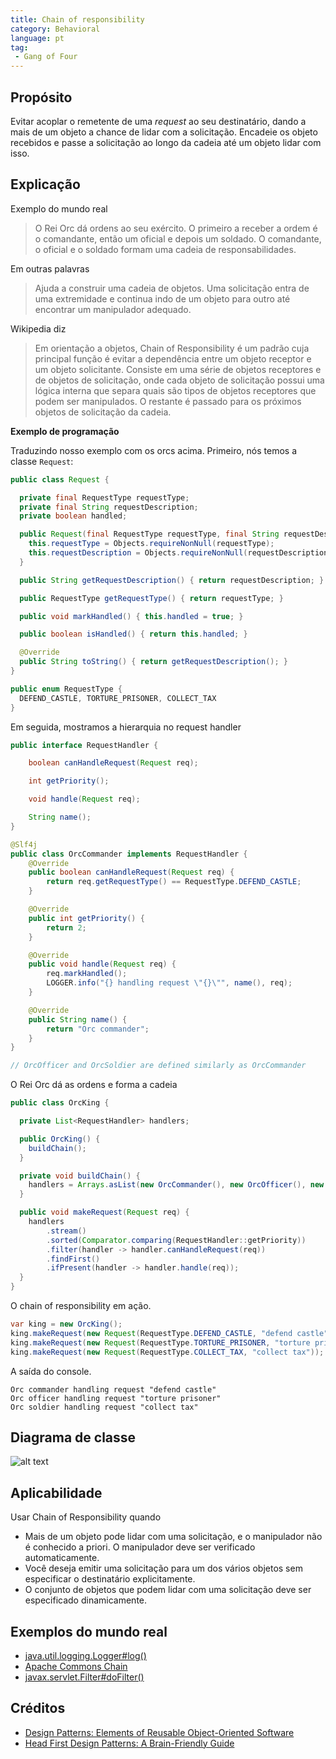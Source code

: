 ```yaml
---
title: Chain of responsibility
category: Behavioral
language: pt
tag:
 - Gang of Four
---
```


## Propósito

Evitar acoplar o remetente de uma *request* ao seu destinatário, dando a mais de um objeto a chance de
lidar com a solicitação. Encadeie os objeto recebidos e passe a solicitação ao longo da cadeia até um objeto
lidar com isso.

## Explicação

Exemplo do mundo real

> O Rei Orc dá ordens ao seu exército. O primeiro a receber a ordem é o comandante, então
> um oficial e depois um soldado. O comandante, o oficial e o soldado formam uma cadeia de responsabilidades.


Em outras palavras

> Ajuda a construir uma cadeia de objetos. Uma solicitação entra de uma extremidade e continua indo de um objeto
> para outro até encontrar um manipulador adequado.

Wikipedia diz

> Em orientação a objetos, Chain of Responsibility é um padrão cuja principal função é evitar a dependência 
> entre um objeto receptor e um objeto solicitante. Consiste em uma série de objetos receptores e de objetos
> de solicitação, onde cada objeto de solicitação possui uma lógica interna que separa quais são tipos de 
> objetos receptores que podem ser manipulados. O restante é passado para os próximos objetos de solicitação da cadeia.

**Exemplo de programação**

Traduzindo nosso exemplo com os orcs acima. Primeiro, nós temos a classe `Request`:

```java
public class Request {

  private final RequestType requestType;
  private final String requestDescription;
  private boolean handled;

  public Request(final RequestType requestType, final String requestDescription) {
    this.requestType = Objects.requireNonNull(requestType);
    this.requestDescription = Objects.requireNonNull(requestDescription);
  }

  public String getRequestDescription() { return requestDescription; }

  public RequestType getRequestType() { return requestType; }

  public void markHandled() { this.handled = true; }

  public boolean isHandled() { return this.handled; }

  @Override
  public String toString() { return getRequestDescription(); }
}

public enum RequestType {
  DEFEND_CASTLE, TORTURE_PRISONER, COLLECT_TAX
}
```

Em seguida, mostramos a hierarquia no request handler

```java
public interface RequestHandler {

    boolean canHandleRequest(Request req);

    int getPriority();

    void handle(Request req);

    String name();
}

@Slf4j
public class OrcCommander implements RequestHandler {
    @Override
    public boolean canHandleRequest(Request req) {
        return req.getRequestType() == RequestType.DEFEND_CASTLE;
    }

    @Override
    public int getPriority() {
        return 2;
    }

    @Override
    public void handle(Request req) {
        req.markHandled();
        LOGGER.info("{} handling request \"{}\"", name(), req);
    }

    @Override
    public String name() {
        return "Orc commander";
    }
}

// OrcOfficer and OrcSoldier are defined similarly as OrcCommander

```

O Rei Orc dá as ordens e forma a cadeia

```java
public class OrcKing {

  private List<RequestHandler> handlers;

  public OrcKing() {
    buildChain();
  }

  private void buildChain() {
    handlers = Arrays.asList(new OrcCommander(), new OrcOfficer(), new OrcSoldier());
  }

  public void makeRequest(Request req) {
    handlers
        .stream()
        .sorted(Comparator.comparing(RequestHandler::getPriority))
        .filter(handler -> handler.canHandleRequest(req))
        .findFirst()
        .ifPresent(handler -> handler.handle(req));
  }
}
```

O chain of responsibility em ação.

```java
var king = new OrcKing();
king.makeRequest(new Request(RequestType.DEFEND_CASTLE, "defend castle"));
king.makeRequest(new Request(RequestType.TORTURE_PRISONER, "torture prisoner"));
king.makeRequest(new Request(RequestType.COLLECT_TAX, "collect tax"));
```

A saída do console.

```
Orc commander handling request "defend castle"
Orc officer handling request "torture prisoner"
Orc soldier handling request "collect tax"
```

## Diagrama de classe

![alt text](././etc/chain-of-responsibility.urm.png "Diagrama de classe Chain of Responsibility")

## Aplicabilidade

Usar Chain of Responsibility quando

* Mais de um objeto pode lidar com uma solicitação, e o manipulador não é conhecido a priori. O manipulador deve ser verificado automaticamente.
* Você deseja emitir uma solicitação para um dos vários objetos sem especificar o destinatário explicitamente.
* O conjunto de objetos que podem lidar com uma solicitação deve ser especificado dinamicamente.

## Exemplos do mundo real

* [java.util.logging.Logger#log()](http://docs.oracle.com/javase/8/docs/api/java/util/logging/Logger.html#log%28java.util.logging.Level,%20java.lang.String%29)
* [Apache Commons Chain](https://commons.apache.org/proper/commons-chain/index.html)
* [javax.servlet.Filter#doFilter()](http://docs.oracle.com/javaee/7/api/javax/servlet/Filter.html#doFilter-javax.servlet.ServletRequest-javax.servlet.ServletResponse-javax.servlet.FilterChain-)

## Créditos

* [Design Patterns: Elements of Reusable Object-Oriented Software](https://www.amazon.com/gp/product/0201633612/ref=as_li_tl?ie=UTF8&camp=1789&creative=9325&creativeASIN=0201633612&linkCode=as2&tag=javadesignpat-20&linkId=675d49790ce11db99d90bde47f1aeb59)
* [Head First Design Patterns: A Brain-Friendly Guide](https://www.amazon.com/gp/product/0596007124/ref=as_li_tl?ie=UTF8&camp=1789&creative=9325&creativeASIN=0596007124&linkCode=as2&tag=javadesignpat-20&linkId=6b8b6eea86021af6c8e3cd3fc382cb5b)
